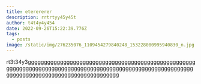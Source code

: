 ```yaml
---
title: eterererer
description: rrtrtyy45y45t
author: t4t4y4y454
date: 2022-09-26T15:22:39.776Z
tags:
  - posts
image: /static/img/276235076_1109454279840248_153228080995940830_n.jpg
---
```

rt3t34y3ggggggggggggggggggggggggggggggggggggggggggggggggggggggggggggggggggggggggggggggggggggggggggggggggggggggggggggggggggggggggggggggggggggggggggggggggg